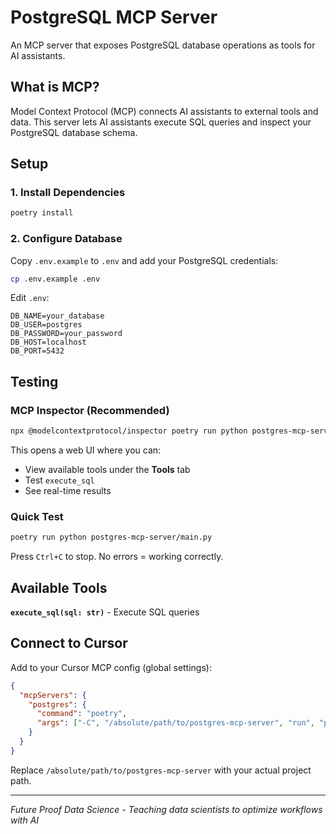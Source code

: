 # PostgreSQL MCP Server

An MCP server that exposes PostgreSQL database operations as tools for AI assistants.

## What is MCP?

Model Context Protocol (MCP) connects AI assistants to external tools and data. This server lets AI assistants execute SQL queries and inspect your PostgreSQL database schema.

## Setup

### 1. Install Dependencies

```bash
poetry install
```

### 2. Configure Database

Copy `.env.example` to `.env` and add your PostgreSQL credentials:

```bash
cp .env.example .env
```

Edit `.env`:
```
DB_NAME=your_database
DB_USER=postgres
DB_PASSWORD=your_password
DB_HOST=localhost
DB_PORT=5432
```

## Testing

### MCP Inspector (Recommended)

```bash
npx @modelcontextprotocol/inspector poetry run python postgres-mcp-server/main.py
```

This opens a web UI where you can:
- View available tools under the **Tools** tab
- Test `execute_sql`
- See real-time results

### Quick Test

```bash
poetry run python postgres-mcp-server/main.py
```

Press `Ctrl+C` to stop. No errors = working correctly.

## Available Tools

**`execute_sql(sql: str)`** - Execute SQL queries

## Connect to Cursor

Add to your Cursor MCP config (global settings):

```json
{
  "mcpServers": {
    "postgres": {
      "command": "poetry",
      "args": ["-C", "/absolute/path/to/postgres-mcp-server", "run", "python", "postgres-mcp-server/main.py"]
    }
  }
}
```

Replace `/absolute/path/to/postgres-mcp-server` with your actual project path.

---

*Future Proof Data Science - Teaching data scientists to optimize workflows with AI*
